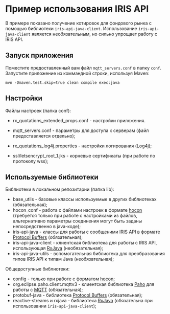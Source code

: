 # Пример использования IRIS API
В примере показано получение котировок для фондового рынка с помощью библиотеки `iris-api-java-client`. Использование `iris-api-java-client` является необязательным, но сильно упрощает работу с IRIS API.

## Запуск приложения

Поместите предоставленный вам файл `mqtt_servers.conf` в папку `conf`. Запустите приложение из коммандной строки, используя Maven:

```
mvn -Dmaven.test.skip=true clean compile exec:java
```

## Настройки

Файлы настроек (папка conf):

* rx_quotations_extended_props.conf - настройки приложения.

* mqtt_servers.conf - параметры для доступа к серверам (файл предоставляется отдельно);

* rx_quotations_log4j.properties - настройки логирования (Log4j);

* ssl/letsencrypt_root_1.jks - корневые сертификаты (при работе по протоколу wss);

## Используемые библиотеки

Библиотеки в локальном репозитарии (папка lib):
* base_utils - базовые классы используемые в других библиотеках (обязательная);
* hocon_conf - работа с файлами настроек в формате [hocon](https://github.com/lightbend/config/blob/main/HOCON.md) (требуется только при работе с настройками из файлов, альтернативно параметры соединения могут быть заданы непосредственно в java-коде);
* iris-api-java - классы для работы с сообщеними IRIS API в формате [Protocol Buffers](https://developers.google.com/protocol-buffers) (обязательная);
* iris-api-java-client - клиентская библиотека для работы c IRIS API, использующая [RxJava](https://github.com/ReactiveX/RxJava) (необязательная);
* iris-api-java-utils - вспомогательная библиотека для преобразования типов IRIS API к типам Java (необязательная);

Общедоступные библиотеки:
* config - только при работе с форматом [hocon](https://github.com/lightbend/config/blob/main/HOCON.md);
* org.eclipse.paho.client.mqttv3 - клиентская библиотека [Paho](https://www.eclipse.org/paho/) для работы с [MQTT](https://mqtt.org/) (обязательная);
* protobuf-java - библиотека [Protocol Buffers](https://developers.google.com/protocol-buffers) (обязательная);
* reactive-streams и rxjava - библиотека [RxJava](https://github.com/ReactiveX/RxJava) (обязательна при использовании `iris-api-java-client`);
